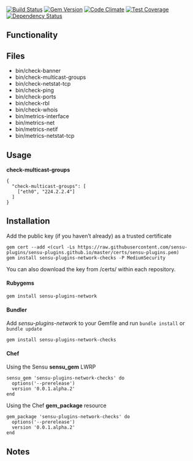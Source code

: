 
[![Build Status](https://travis-ci.org/sensu-plugins/sensu-plugins-network-checks.svg?branch=master)](https://travis-ci.org/sensu-plugins/sensu-plugins-network-checks)
[![Gem Version](https://badge.fury.io/rb/sensu-plugins-network-checks.svg)](http://badge.fury.io/rb/sensu-plugins-network-checks)
[![Code Climate](https://codeclimate.com/github/sensu-plugins/sensu-plugins-network-checks/badges/gpa.svg)](https://codeclimate.com/github/sensu-plugins/sensu-plugins-network-checks)
[![Test Coverage](https://codeclimate.com/github/sensu-plugins/sensu-plugins-network-checks/badges/coverage.svg)](https://codeclimate.com/github/sensu-plugins/sensu-plugins-network-checks)
[![Dependency Status](https://gemnasium.com/sensu-plugins/sensu-plugins-network-checks.svg)](https://gemnasium.com/sensu-plugins/sensu-plugins-network-checks)

## Functionality

## Files
 * bin/check-banner
 * bin/check-multicast-groups
 * bin/check-netstat-tcp
 * bin/check-ping
 * bin/check-ports
 * bin/check-rbl
 * bin/check-whois
 * bin/metrics-interface
 * bin/metrics-net
 * bin/metrics-netif
 * bin/metrics-netstat-tcp

## Usage

**check-multicast-groups**
```
{
  "check-multicast-groups": [
    ["eth0", "224.2.2.4"]
  ]
}
```
## Installation

Add the public key (if you haven’t already) as a trusted certificate

```
gem cert --add <(curl -Ls https://raw.githubusercontent.com/sensu-plugins/sensu-plugins.github.io/master/certs/sensu-plugins.pem)
gem install sensu-plugins-network-checks -P MediumSecurity
```

You can also download the key from /certs/ within each repository.

#### Rubygems

`gem install sensu-plugins-network`

#### Bundler

Add *sensu-plugins-network* to your Gemfile and run `bundle install` or `bundle update`

`gem install sensu-plugins-network-checks`

#### Chef

Using the Sensu **sensu_gem** LWRP
```
sensu_gem 'sensu-plugins-network-checks' do
  options('--prerelease')
  version '0.0.1.alpha.2'
end
```

Using the Chef **gem_package** resource
```
gem_package 'sensu-plugins-network-checks' do
  options('--prerelease')
  version '0.0.1.alpha.2'
end
```

## Notes
